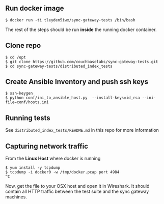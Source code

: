 
## Run docker image

```
$ docker run -ti tleyden5iwx/sync-gateway-tests /bin/bash
```

The rest of the steps should be run **inside** the running docker container.

## Clone repo

```
$ cd /opt
$ git clone https://github.com/couchbaselabs/sync-gateway-tests.git
$ cd sync-gateway-tests/distributed_index_tests
```

## Create Ansible Inventory and push ssh keys

```
$ ssh-keygen
$ python conf/ini_to_ansible_host.py  --install-keys=id_rsa --ini-file=conf/hosts.ini
```

## Running tests

See `distributed_index_tests/README.md` in this repo for more information

## Capturing network traffic

From the **Linux Host** where docker is running

```
$ yum install -y tcpdump
$ tcpdump -i docker0 -w /tmp/docker.pcap port 4984
^C
```

Now, get the file to your OSX host and open it in Wireshark.  It should contain all HTTP traffic between the test suite and the sync gateway machines.
